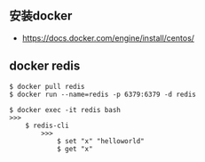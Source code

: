 ## 安装docker

- https://docs.docker.com/engine/install/centos/

## docker redis

```
$ docker pull redis
$ docker run --name=redis -p 6379:6379 -d redis

$ docker exec -it redis bash
>>>
	$ redis-cli
		>>>
			$ set "x" "helloworld"
			$ get "x"
```


